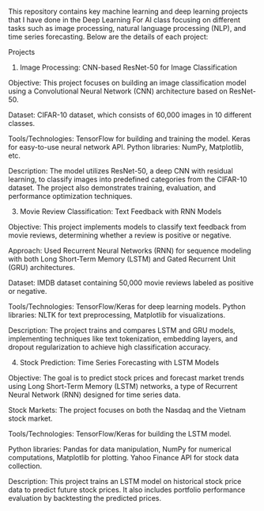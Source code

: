 This repository contains key machine learning and deep learning projects that I have done in the Deep Learning For AI class focusing on different tasks such as image processing, natural language processing (NLP), and time series forecasting. 
Below are the details of each project:

Projects

1. Image Processing: CNN-based ResNet-50 for Image Classification
   
Objective: This project focuses on building an image classification model using a Convolutional Neural Network (CNN) architecture based on ResNet-50.

Dataset: CIFAR-10 dataset, which consists of 60,000 images in 10 different classes.

Tools/Technologies:
TensorFlow for building and training the model.
Keras for easy-to-use neural network API.
Python libraries: NumPy, Matplotlib, etc.

Description: The model utilizes ResNet-50, a deep CNN with residual learning, to classify images into predefined categories from the CIFAR-10 dataset. The project also demonstrates training, evaluation, and performance optimization techniques.


3. Movie Review Classification: Text Feedback with RNN Models
   
Objective: This project implements models to classify text feedback from movie reviews, determining whether a review is positive or negative.

Approach: Used Recurrent Neural Networks (RNN) for sequence modeling with both Long Short-Term Memory (LSTM) and Gated Recurrent Unit (GRU) architectures.

Dataset: IMDB dataset containing 50,000 movie reviews labeled as positive or negative.

Tools/Technologies:
TensorFlow/Keras for deep learning models.
Python libraries: NLTK for text preprocessing, Matplotlib for visualizations.

Description: The project trains and compares LSTM and GRU models, implementing techniques like text tokenization, embedding layers, and dropout regularization to achieve high classification accuracy.


4. Stock Prediction: Time Series Forecasting with LSTM Models
   
Objective: The goal is to predict stock prices and forecast market trends using Long Short-Term Memory (LSTM) networks, a type of Recurrent Neural Network (RNN) designed for time series data.

Stock Markets: The project focuses on both the Nasdaq and the Vietnam stock market.

Tools/Technologies:
TensorFlow/Keras for building the LSTM model.

Python libraries: Pandas for data manipulation, NumPy for numerical computations, Matplotlib for plotting.
Yahoo Finance API for stock data collection.

Description: This project trains an LSTM model on historical stock price data to predict future stock prices. It also includes portfolio performance evaluation by backtesting the predicted prices.
